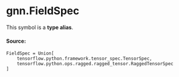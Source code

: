 <div itemscope itemtype="http://developers.google.com/ReferenceObject">
<meta itemprop="name" content="gnn.FieldSpec" />
<meta itemprop="path" content="Stable" />
</div>

# gnn.FieldSpec

<!-- Insert buttons and diff -->
This symbol is a **type alias**.

#### Source:

<pre class="devsite-click-to-copy prettyprint lang-py tfo-signature-link">
<code>FieldSpec = Union[
    tensorflow.python.framework.tensor_spec.TensorSpec,
    tensorflow.python.ops.ragged.ragged_tensor.RaggedTensorSpec
]
</code></pre>



<!-- Placeholder for "Used in" -->
